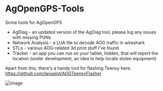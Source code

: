 # AgOpenGPS-Tools

Some tools for AgOpenGPS


- AgDiag - an updated version of the AgDiag tool, please log any issues with missing PGNs
- Network Analysis - a LUA file to decode AOG traffic in wireshark
- STLs - various AOG-related 3d print stuff I've found
- Tracker - an app you can run on your tablet, hidden, that will report the location (under development, an idea to help locate stolen equipment)

Apart from this, there's a handy tool for flashing Teensy here: https://github.com/lansalot/AOGTeensyFlasher

![image](https://github.com/lansalot/AgOpenGPS-Tools/assets/9885921/05b18c71-302f-47fa-9072-43ddca93bb37)
